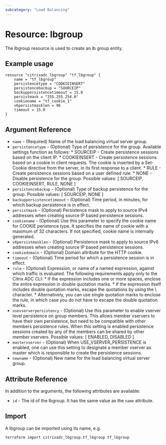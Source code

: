 ```yaml
---
subcategory: "Load Balancing"
---
```


# Resource: lbgroup

The lbgroup resource is used to create an lb group entity.


## Example usage

```hcl
resource "citrixadc_lbgroup" "tf_lbgroup" {
	name = "tf_lbgroup"
	persistencetype = "COOKIEINSERT"
	persistencebackup = "SOURCEIP"
	backuppersistencetimeout = 15.0
	persistmask = "255.255.254.0"
	cookiename = "tf_cookie_1"
	v6persistmasklen = 96
	timeout = 15.0
}
```


## Argument Reference

* `name` - (Required) Name of the load balancing virtual server group.
* `persistencetype` - (Optional) Type of persistence for the group. Available settings function as follows: * SOURCEIP - Create persistence sessions based on the client IP. * COOKIEINSERT - Create persistence sessions based on a cookie in client requests. The cookie is inserted by a Set-Cookie directive from the server, in its first response to a client. * RULE - Create persistence sessions based on a user defined rule. * NONE - Disable persistence for the group. Possible values: [ SOURCEIP, COOKIEINSERT, RULE, NONE ]
* `persistencebackup` - (Optional) Type of backup persistence for the group. Possible values: [ SOURCEIP, NONE ]
* `backuppersistencetimeout` - (Optional) Time period, in minutes, for which backup persistence is in effect.
* `persistmask` - (Optional) Persistence mask to apply to source IPv4 addresses when creating source IP based persistence sessions.
* `cookiename` - (Optional) Use this parameter to specify the cookie name for COOKIE peristence type. It specifies the name of cookie with a maximum of 32 characters. If not specified, cookie name is internally generated.
* `v6persistmasklen` - (Optional) Persistence mask to apply to source IPv6 addresses when creating source IP based persistence sessions.
* `cookiedomain` - (Optional) Domain attribute for the HTTP cookie.
* `timeout` - (Optional) Time period for which a persistence session is in effect.
* `rule` - (Optional) Expression, or name of a named expression, against which traffic is evaluated. The following requirements apply only to the Citrix ADC CLI: * If the expression includes one or more spaces, enclose the entire expression in double quotation marks. * If the expression itself includes double quotation marks, escape the quotations by using the \ character. * Alternatively, you can use single quotation marks to enclose the rule, in which case you do not have to escape the double quotation marks.
* `usevserverpersistency` - (Optional) Use this parameter to enable vserver level persistence on group members. This allows member vservers to have their own persistence, but need to be compatible with other members persistence rules. When this setting is enabled persistence sessions created by any of the members can be shared by other member vservers. Possible values: [ ENABLED, DISABLED ]
* `mastervserver` - (Optional) When USE_VSERVER_PERSISTENCE is enabled, one can use this setting to designate a member vserver as master which is responsible to create the persistence sessions.
* `newname` - (Optional) New name for the load balancing virtual server group.


## Attribute Reference

In addition to the arguments, the following attributes are available:

* `id` - The id of the lbgroup. It has the same value as the `name` attribute.


## Import

A lbgroup can be imported using its name, e.g.

```shell
terraform import citrixadc_lbgroup.tf_lbgroup tf_lbgroup
```
